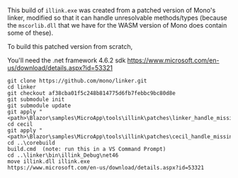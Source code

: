 This build of `illink.exe` was created from a patched version of Mono's linker, modified so that it can handle unresolvable methods/types (because the `mscorlib.dll` that we have for the WASM version of Mono does contain some of these).

To build this patched version from scratch,

You'll need the .net framework 4.6.2 sdk
https://www.microsoft.com/en-us/download/details.aspx?id=53321

```
git clone https://github.com/mono/linker.git
cd linker
git checkout af38cba01f5c248b814775d6fb7febbc9bc80d8e
git submodule init
git submodule update
git apply "<path>\Blazor\samples\MicroApp\tools\illink\patches\linker_handle_missing_items.patch"
cd cecil
git apply "<path>\Blazor\samples\MicroApp\tools\illink\patches\cecil_handle_missing_items.patch"
cd ..\corebuild
build.cmd  (note: run this in a VS Command Prompt)
cd ..\linker\bin\illink_Debug\net46
move illink.dll illink.exe
https://www.microsoft.com/en-us/download/details.aspx?id=53321
```